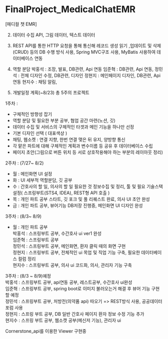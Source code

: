 # FinalProject_MedicalChatEMR
[매디컬 챗 EMR]

2. 데이터 수집
API, 그림 데이터, 텍스트 데이터

3. REST API를 통한 HTTP 요청을 통해 통신해 레코드 생성 읽기 ,업데이트 및 삭제(CRUD) 등의 DB 수행 방식 사용, 
Spring MVC구조 사용, MyBatis 사용하여 데이터베이스 연동

4. 역할 분담
박홍석 : 조장, 발표, DB관련, Api 연동
임준혁 : DB관련, Api 연동, 
정민석 : 전체 디자인 수정, DB관련, 디자인
정현지 : 메인페이지 디자인, DB관련, Api 연동 
현지수 : 채팅 알림, 


5. 개발일정 계획(~8/23)
총 5주의 프로젝트

1주차 : 
 - 구체적인 방향성 잡기
 - 역할 분담 및 필요한 부분 공부, 협업 공간 마련(노션, 깃)
 - 데이터 수집 및 서비스의 구체적인 타겟과 메인 기능을 하나만 선정 
 - 기본 디자인 선택 ( 대표색상 )
 - 채팅, 웹소켓 : 연결 지향, 한번 연결 맺은 뒤 유지, 양방향 통신
 - 각 맡은 파트에 대해 구체적인 계획과 변수이름 등 공유 후 데이터베이스 수립
 - 페이지 초안(그림으로 버튼 위치 등 서로 상호작용해야 하는 부분의 레이아웃 정리)

2주차 : (7/27~ 8/2)
 - 월 : 메인화면 UI 설정
 - 화 : UI 세부적 역할분담, 깃 공부
 - 수 : 간호사의 할 일, 의사의 할 일 필요한 것 정보수집 및 정리, 
        툴 및 필요 기술스택 설정( 스프링부트(STS4, IDEA), REST형 API 호출 )
 - 목 : 개인 파트 공부 스타트, 깃 포크 및 풀 리퀘스트 완료, 의사 UI 초안 완성
 - 금 : 개인 파트 공부,  뷰어기능 DB저장 진행중, 메인화면 UI 디자인 완성

3주차 : (8/3~ 8/9)
 - 월 : 개인 파트 공부  
    박홍석 : 스프링부트 공부, 수간호사 ui ver1 완성  
    임준혁 : 스프링부트 공부  
    정민석 : 스프링부트 공부, 메인화면, 환자 클릭 때의 화면 구현  
    정현지 : 스프링부트 공부, 전체적인 ui 목업 및 직업 기능 구축, 필요한 데이터베이스 컬럼 정리  
    현지수 : 스프링부트 공부, 의사 ui 코드화, 의사, 관리자 기능 구축  

  <!--
 - 화 : UI 세부적 역할분담, 깃 공부
 - 수 : 간호사의 할 일, 의사의 할 일 필요한 것 정보수집 및 정리, 
        툴 및 필요 기술스택 설정( 스프링부트(STS4, IDEA), REST형 API 호출 )
 - 목 : 개인 파트 공부 스타트, 깃 포크 및 풀 리퀘스트 완료, 의사 UI 초안 완성
 - 금 : 개인 파트 공부,  뷰어기능 DB저장 진행중, 메인화면 UI 디자인 완성
  -->


3주차 : (8/3 ~ 8/9)예정    <br>
박홍석 : 스프링부트 공부, api연동 공부, 레스트공부, 수간호사 ui완성    <br>
임준혁 : 스프링부트 공부,  spring boot로 이미지 불러오는거 해결 후 뷰어 기능 구현 할 예정    <br>
정민석 : 스프링부트 공부, 처방전(의약품 api) 따오기 => REST방식 사용, 공공데이터 포럼 사용    <br>
정현지 : 스프링 부트 공부, DB 일반 간호사 페이지 환자 정보 수정 기능 추가    <br>
현지수 : 스프링 부트 공부, 웹소캣 공부(메신저 기능), 관리자 ui    <br>































<!--    
//알림 서비스
//: 
//Spring AOP를 통해 기능 분리, 유지보수성, 확정성을 위해 Spring Annotation을 활용
//Notify와 관련된 controller,dto,entity,repository,service 클래스를  정의

//2주차 : 각자 맡은 부분 공부 하면서, 개발 스타트
//3주차 : 

의료영상을 보고 추후 변동 가능성 있음
-->




Cornerstone_api를 이용한 Viewer 구현중
